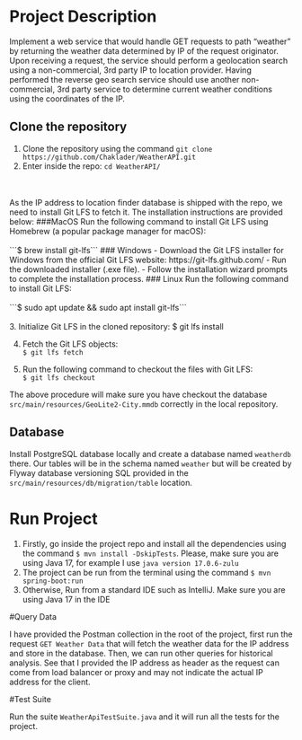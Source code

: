 # Project Description

Implement a web service that would handle GET requests to path “weather” by returning the weather data determined by IP
of the request originator. Upon receiving a request, the service should perform a geolocation search using a
non-commercial, 3rd party IP to location provider. Having performed the reverse geo search service should use another
non-commercial, 3rd party service to determine current weather conditions using the coordinates of the IP.

## Clone the repository

1. Clone the repository using the command ```git clone https://github.com/Chaklader/WeatherAPI.git```
2. Enter inside the repo: ```cd WeatherAPI/```
  <br> 
  <br> 
  As the IP address to location finder database is shipped with the repo, we need to install Git LFS to fetch it.
  The installation instructions are provided below:
   ###MacOS
   Run the following command to install Git LFS using Homebrew (a popular package manager for macOS):
  <br>
  <br>
       ```$ brew install git-lfs```
   ### Windows
   - Download the Git LFS installer for Windows from the official Git LFS website: https://git-lfs.github.com/
   - Run the downloaded installer (.exe file).
   - Follow the installation wizard prompts to complete the installation process.
   ### Linux
   Run the following command to install Git LFS:
   <br>
   <br>
       ```$ sudo apt update && sudo apt install git-lfs```
       <br>
       <br>
3. Initialize Git LFS in the cloned repository:
   $ git lfs install

4. Fetch the Git LFS objects:
   <br>
   ```$ git lfs fetch```

5. Run the following command to checkout the files with Git LFS:
   <br>
   ```$ git lfs checkout```

The above procedure will make sure you have checkout the database ```src/main/resources/GeoLite2-City.mmdb``` correctly
in the local repository. 

## Database

Install PostgreSQL database locally and create a database named ```weatherdb``` there. Our tables will be in the schema
named ```weather``` but will be created by Flyway database versioning SQL provided in the ```src/main/resources/db/migration/table```
location. 

# Run Project

1. Firstly, go inside the project repo and install all the dependencies using the command ```$ mvn install -DskipTests```.
Please, make sure you are using Java 17, for example I use ```java version 17.0.6-zulu```
2. The project can be run from the terminal using the command ```$ mvn spring-boot:run```
3. Otherwise, Run from a standard IDE such as IntelliJ. Make sure you are using Java 17 in the IDE

#Query Data

I have provided the Postman collection in the root of the project, first run the request ```GET Weather Data``` that will
fetch the weather data for the IP address and store in the database. Then, we can run other queries for historical analysis.
See that I provided the IP address as header as the request can come from load balancer or proxy and may not indicate the
actual IP address for the client. 

#Test Suite

Run the suite ```WeatherApiTestSuite.java``` and it will run all the tests for the project. 

<br>
<br>
<br>


